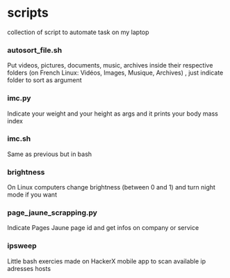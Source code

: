 # scripts
collection of script to automate task on my laptop

<h3>autosort_file.sh</h3> 
  
<p>Put videos, pictures, documents, music, archives inside their respective folders (on French Linux: Vidéos, Images, Musique, Archives) , just indicate folder to sort as argument</p>

<h3>imc.py</h3>
</p>Indicate your weight and your height as args and it prints your body mass index</p>

<h3>imc.sh</h3>
<p>Same as previous but in bash</p>

<h3>brightness</h3>
<p>On Linux computers change brightness (between 0 and 1) and turn night mode if you want</p>

<h3>page_jaune_scrapping.py</h3>
<p>Indicate Pages Jaune page id and get infos on company or service</p>

<h3>ipsweep</h3>
<p>Little bash exercies made on HackerX mobile app to scan available ip adresses hosts</p>
